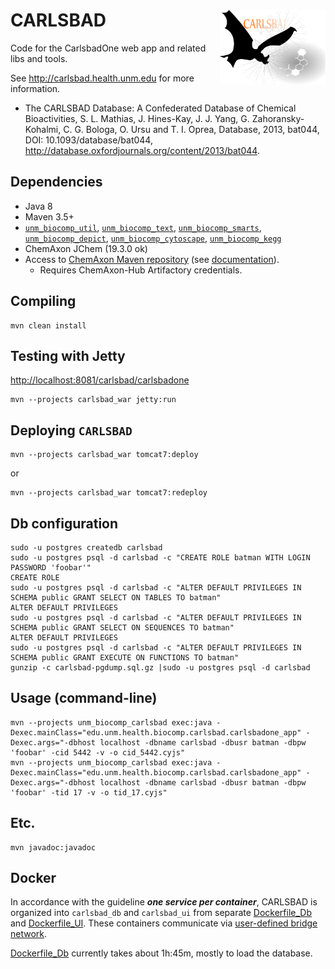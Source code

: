 # CARLSBAD <img align="right" src="/project/doc/images/carlsbad_logo.png" height="120">

Code for the CarlsbadOne web app and related libs and tools.

See <http://carlsbad.health.unm.edu> for more information.

* The CARLSBAD Database: A Confederated Database of Chemical Bioactivities, S. L.
Mathias, J. Hines-Kay, J. J. Yang, G. Zahoransky-Kohalmi, C. G. Bologa, O. Ursu and
T. I. Oprea, Database, 2013, bat044, DOI: 10.1093/database/bat044,
<http://database.oxfordjournals.org/content/2013/bat044>.

## Dependencies
* Java 8
* Maven 3.5+
* [`unm_biocomp_util`](https://github.com/unmtransinfo/unm_biocomp_util),
[`unm_biocomp_text`](https://github.com/unmtransinfo/unm_biocomp_text),
[`unm_biocomp_smarts`](https://github.com/unmtransinfo/unm_biocomp_smarts),
[`unm_biocomp_depict`](https://github.com/unmtransinfo/unm_biocomp_depict),
[`unm_biocomp_cytoscape`](https://github.com/unmtransinfo/unm_biocomp_cytoscape),
[`unm_biocomp_kegg`](https://github.com/unmtransinfo/unm_biocomp_kegg)
* ChemAxon JChem (19.3.0 ok)
* Access to [ChemAxon Maven repository](https://hub.chemaxon.com) (see [documentation](https://docs.chemaxon.com/display/docs/Public+Repository)).
  * Requires ChemAxon-Hub Artifactory credentials.


## Compiling

```
mvn clean install
```

## Testing with Jetty

<http://localhost:8081/carlsbad/carlsbadone>

```
mvn --projects carlsbad_war jetty:run
```

## Deploying `CARLSBAD`

```
mvn --projects carlsbad_war tomcat7:deploy
```

or

```
mvn --projects carlsbad_war tomcat7:redeploy
```

## Db configuration

```
sudo -u postgres createdb carlsbad
sudo -u postgres psql -d carlsbad -c "CREATE ROLE batman WITH LOGIN PASSWORD 'foobar'"
CREATE ROLE
sudo -u postgres psql -d carlsbad -c "ALTER DEFAULT PRIVILEGES IN SCHEMA public GRANT SELECT ON TABLES TO batman"
ALTER DEFAULT PRIVILEGES
sudo -u postgres psql -d carlsbad -c "ALTER DEFAULT PRIVILEGES IN SCHEMA public GRANT SELECT ON SEQUENCES TO batman"
ALTER DEFAULT PRIVILEGES
sudo -u postgres psql -d carlsbad -c "ALTER DEFAULT PRIVILEGES IN SCHEMA public GRANT EXECUTE ON FUNCTIONS TO batman"
gunzip -c carlsbad-pgdump.sql.gz |sudo -u postgres psql -d carlsbad
```

## Usage (command-line)

```
mvn --projects unm_biocomp_carlsbad exec:java -Dexec.mainClass="edu.unm.health.biocomp.carlsbad.carlsbadone_app" -Dexec.args="-dbhost localhost -dbname carlsbad -dbusr batman -dbpw 'foobar' -cid 5442 -v -o cid_5442.cyjs"
mvn --projects unm_biocomp_carlsbad exec:java -Dexec.mainClass="edu.unm.health.biocomp.carlsbad.carlsbadone_app" -Dexec.args="-dbhost localhost -dbname carlsbad -dbusr batman -dbpw 'foobar' -tid 17 -v -o tid_17.cyjs"
```

## Etc.

```
mvn javadoc:javadoc
```

## Docker

In accordance with the guideline ___one service per container___, CARLSBAD is organized
into `carlsbad_db` and `carlsbad_ui` from separate
[Dockerfile\_Db](Dockerfile_Db) and [Dockerfile\_UI](Dockerfile_UI).
These containers communicate via
[user-defined bridge network](https://docs.docker.com/network/bridge/).

[Dockerfile\_Db](Dockerfile_Db) currently takes about 1h:45m, mostly to load the 
database.
